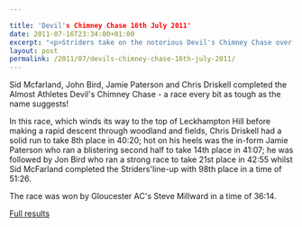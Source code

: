 ```yaml
---

title: 'Devil's Chimney Chase 16th July 2011'
date: 2011-07-16T23:34:00+01:00
excerpt: "<p>Striders take on the notorious Devil's Chimney Chase over Leckhampton Hill...</p>"
layout: post
permalink: /2011/07/devils-chimney-chase-16th-july-2011/
---
```

</p> 

Sid Mcfarland, John Bird, Jamie Paterson and Chris Driskell completed the Almost Athletes Devil's Chimney Chase - a race every bit as tough as the name suggests!

In this race, which winds its way to the top of Leckhampton Hill before making a rapid descent through woodland and fields, Chris Driskell had a solid run to take 8th place in 40:20; hot on his heels was the in-form Jamie Paterson who ran a blistering second half to take 14th place in 41:07; he was followed by Jon Bird who ran a strong race to take 21st place in 42:55 whilst Sid McFarland completed the Striders'line-up with 98th place in a time of 51:26.

The race was won by Gloucester AC's Steve Millward in a time of 36:14. 

<a href="http://www.runbritainrankings.com/results/results.aspx?meetingid=53927" target="_blank" rel="nofollow">Full results</a></p>